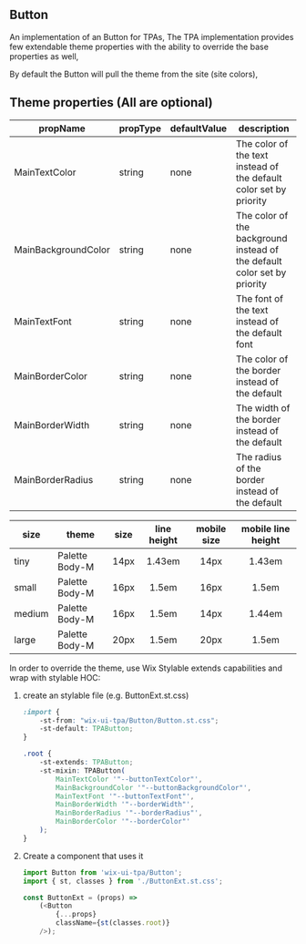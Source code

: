 ## Button
An implementation of an Button for TPAs,
The TPA implementation provides few extendable theme properties with the ability to override the base properties as well,

By default the Button will pull the theme from the site (site colors),

## Theme properties (All are optional)

| propName   | propType | defaultValue | description |
|------------|----------|--------------|-------------|
| MainTextColor  | string   | none | The color of the text instead of the default color set by priority |
| MainBackgroundColor  | string   | none | The color of the background instead of the default color set by priority |
| MainTextFont  | string   | none | The font of the text instead of the default font |
| MainBorderColor  | string   | none | The color of the border instead of the default |
| MainBorderWidth  | string   | none | The width of the border instead of the default |
| MainBorderRadius  | string   | none | The radius of the border instead of the default |

| size   | theme | size | line height | mobile size | mobile line height |
|------------|----------|:--------------:|:-------------:|:--------------:|:-------------:|
| tiny | Palette Body-M   | 14px | 1.43em | 14px | 1.43em |
| small  | Palette Body-M   | 16px  | 1.5em | 16px  | 1.5em |
| medium  | Palette Body-M   | 16px  | 1.5em | 14px  | 1.44em |
| large  | Palette Body-M   | 20px  | 1.5em | 20px  | 1.5em |

In order to override the theme, use Wix Stylable extends capabilities and wrap with stylable HOC:

1. create an stylable file (e.g. ButtonExt.st.css)
    ``` css
    :import {
        -st-from: "wix-ui-tpa/Button/Button.st.css";
        -st-default: TPAButton;
    }
    
    .root {
        -st-extends: TPAButton;
        -st-mixin: TPAButton(
            MainTextColor '"--buttonTextColor"',
            MainBackgroundColor '"--buttonBackgroundColor"',
            MainTextFont '"--buttonTextFont"',
            MainBorderWidth '"--borderWidth"',
            MainBorderRadius '"--borderRadius"',
            MainBorderColor '"--borderColor"'
        );
    }

    ```

2. Create a component that uses it
    ``` javascript
    import Button from 'wix-ui-tpa/Button';
    import { st, classes } from './ButtonExt.st.css';

    const ButtonExt = (props) => 
        (<Button 
            {...props} 
            className={st(classes.root)} 
        />);
    ```
